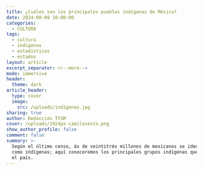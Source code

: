 ```yaml
---
title: ¿Cuáles son los principales pueblos indígenas de México?
date: 2024-08-09 10:00:00
categories:
  - CULTURA
tags:
  - cultura
  - indigenas
  - estadisticas
  - estados
layout: article
excerpt_separator: <!--more-->
mode: immersive
header:
  theme: dark
article_header:
  type: cover
  image:
    src: /uploads/indigenas.jpg
sharing: true
author: Redacción TYSM
cover: /uploads/1024px-camilosesto.png
show_author_profile: false
comment: false
summary: >-
  Según el último censo, ás de veintitrés millones de mexicanos se identifican
  como indígenas; aquí conoceremos los principales grupos indígenas que viven en
  el país.
---
```

